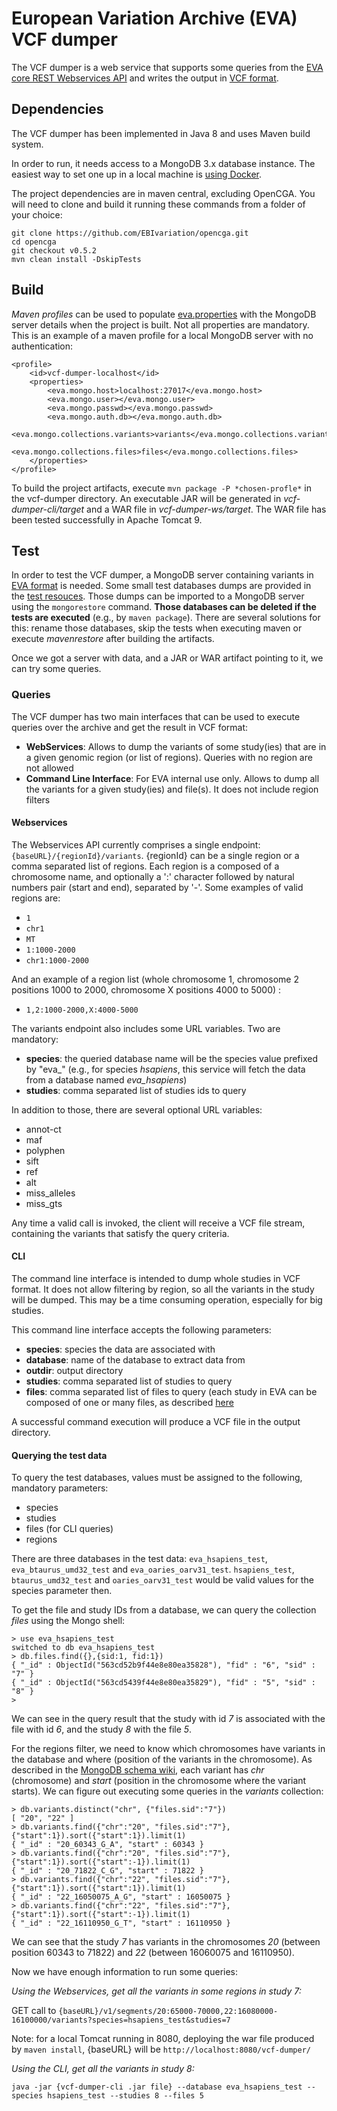 # European Variation Archive (EVA) VCF dumper

The VCF dumper is a web service that supports some queries from the [EVA core REST Webservices API](https://github.com/EBIvariation/eva-ws/wiki#variants) and writes the output in [VCF format](https://samtools.github.io/hts-specs/VCFv4.3.pdf).

## Dependencies
The VCF dumper has been implemented in Java 8 and uses Maven build system.

In order to run, it needs access to a MongoDB 3.x database instance. The easiest way to set one up in a local machine is [using Docker](https://hub.docker.com/_/mongo/).

The project dependencies are in maven central, excluding OpenCGA. You will need to clone and build it running these commands from a folder of your choice:
```
git clone https://github.com/EBIvariation/opencga.git
cd opencga 
git checkout v0.5.2
mvn clean install -DskipTests
```

## Build
*Maven profiles* can be used to populate [eva.properties](vcf-dumper-lib/src/main/resources/eva.properties) with the MongoDB server details when the project is built. Not all properties are mandatory. This is an example of a maven profile for a local MongoDB server with no authentication:

```
<profile>
    <id>vcf-dumper-localhost</id>
    <properties>
        <eva.mongo.host>localhost:27017</eva.mongo.host>
        <eva.mongo.user></eva.mongo.user>
        <eva.mongo.passwd></eva.mongo.passwd>
        <eva.mongo.auth.db></eva.mongo.auth.db>
        <eva.mongo.collections.variants>variants</eva.mongo.collections.variants>
        <eva.mongo.collections.files>files</eva.mongo.collections.files>
    </properties>
</profile>
```

To build the project artifacts, execute `mvn package -P *chosen-profle*` in the vcf-dumper directory. An executable JAR will be generated in *vcf-dumper-cli/target* and a WAR file in *vcf-dumper-ws/target*. The WAR file has been tested successfully in Apache Tomcat 9.

## Test
In order to test the VCF dumper, a MongoDB server containing variants in [EVA format](https://github.com/EBIvariation/eva-pipeline/wiki/MongoDB-schema) is needed. Some small test databases dumps are provided in the [test resouces](vcf-dumper-lib/src/test/resources/dump). Those dumps can be imported to a MongoDB server using the `mongorestore` command. **Those databases can be deleted if the tests are executed** (e.g., by `maven package`). There are several solutions for this: rename those databases, skip the tests when executing maven or execute *mavenrestore* after building the artifacts.

Once we got a server with data, and a JAR or WAR artifact pointing to it, we can try some queries.

### Queries
The VCF dumper has two main interfaces that can be used to execute queries over the archive and get the result in VCF format:
* **WebServices**: Allows to dump the variants of some study(ies) that are in a given genomic region (or list of regions). Queries with no region are not allowed
* **Command Line Interface**: For EVA internal use only. Allows to dump all the variants for a given study(ies) and file(s). It does not include region filters

#### Webservices
The Webservices API currently comprises a single endpoint: `{baseURL}/{regionId}/variants`.
{regionId} can be a single region or a comma separated list of regions. Each region is a composed of a chromosome name, and optionally a ':' character followed by natural numbers pair (start and end), separated by '-'. Some examples of valid regions are:
* `1`
* `chr1`
* `MT`
* `1:1000-2000`
* `chr1:1000-2000`

And an example of a region list (whole chromosome 1, chromosome 2 positions 1000 to 2000, chromosome X positions 4000 to 5000) :
* `1,2:1000-2000,X:4000-5000`

The variants endpoint also includes some URL variables. Two are mandatory:
* **species**: the queried database name will be the species value prefixed by "eva_" (e.g., for species *hsapiens*, this service will fetch the data from a database named *eva_hsapiens*)
* **studies**: comma separated list of studies ids to query

In addition to those, there are several optional URL variables:
* annot-ct
* maf
* polyphen
* sift
* ref
* alt
* miss_alleles
* miss_gts

Any time a valid call is invoked, the client will receive a VCF file stream, containing the variants that satisfy the query criteria. 

#### CLI
The command line interface is intended to dump whole studies in VCF format. It does not allow filtering by region, so all the variants in the study will be dumped. This may be a time consuming operation, especially for big studies. 

This command line interface accepts the following parameters:
* **species**: species the data are associated with
* **database**: name of the database to extract data from
* **outdir**: output directory
* **studies**: comma separated list of studies to query
* **files**: comma separated list of files to query (each study in EVA can be composed of one or many files, as described [here](https://github.com/EBIvariation/eva-pipeline/wiki/MongoDB-schema#files)

A successful command execution will produce a VCF file in the output directory.

#### Querying the test data
To query the test databases, values must be assigned to the following, mandatory parameters:
* species
* studies
* files (for CLI queries)
* regions

There are three databases in the test data: `eva_hsapiens_test`, `eva_btaurus_umd32_test` and `eva_oaries_oarv31_test`. `hsapiens_test`,  `btaurus_umd32_test` and `oaries_oarv31_test` would be valid values for the species parameter then. 

To get the file and study IDs from a database, we can query the collection *files* using the Mongo shell:
```
> use eva_hsapiens_test
switched to db eva_hsapiens_test
> db.files.find({},{sid:1, fid:1})
{ "_id" : ObjectId("563cd52b9f44e8e80ea35828"), "fid" : "6", "sid" : "7" }
{ "_id" : ObjectId("563cd5439f44e8e80ea35829"), "fid" : "5", "sid" : "8" }
>
```
We can see in the query result that the study with id *7* is associated with the file with id *6*, and the study *8* with the file *5*. 

For the regions filter, we need to know which chromosomes have variants in the database and where (position of the variants in the chromosome). As described in the [MongoDB schema wiki](https://github.com/EBIvariation/eva-pipeline/wiki/MongoDB-schema), each variant has *chr* (chromosome) and *start* (position in the chromosome where the variant starts). We can figure out executing some queries in the *variants* collection:
```
> db.variants.distinct("chr", {"files.sid":"7"})
[ "20", "22" ]
> db.variants.find({"chr":"20", "files.sid":"7"},{"start":1}).sort({"start":1}).limit(1)
{ "_id" : "20_60343_G_A", "start" : 60343 }
> db.variants.find({"chr":"20", "files.sid":"7"},{"start":1}).sort({"start":-1}).limit(1)
{ "_id" : "20_71822_C_G", "start" : 71822 }
> db.variants.find({"chr":"22", "files.sid":"7"},{"start":1}).sort({"start":1}).limit(1)
{ "_id" : "22_16050075_A_G", "start" : 16050075 }
> db.variants.find({"chr":"22", "files.sid":"7"},{"start":1}).sort({"start":-1}).limit(1)
{ "_id" : "22_16110950_G_T", "start" : 16110950 }
```
We can see that the study *7* has variants in the chromosomes *20* (between position 60343 to 71822) and *22* (between 16060075 and 16110950). 

Now we have enough information to run some queries:

*Using the Webservices, get all the variants in some regions in study 7:*

GET call to `{baseURL}/v1/segments/20:65000-70000,22:16080000-16100000/variants?species=hsapiens_test&studies=7`

Note: for a local Tomcat running in 8080, deploying the war file produced by `maven install`, {baseURL} will be `http://localhost:8080/vcf-dumper/`

*Using the CLI, get all the variants in study 8:*

`java -jar {vcf-dumper-cli .jar file} --database eva_hsapiens_test --species hsapiens_test --studies 8 --files 5`
